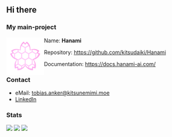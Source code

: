 ## Hi there

### My main-project


<img align="left" width="100" height="100" src="assets/hanami-logo.png">

Name: **Hanami**

Repository: https://github.com/kitsudaiki/Hanami

Documentation: https://docs.hanami-ai.com/

### Contact

- eMail: tobias.anker@kitsunemimi.moe
- [LinkedIn](https://www.linkedin.com/in/tobiasanker42)

### Stats

 ![](http://github-profile-summary-cards.vercel.app/api/cards/profile-details?username=kitsudaiki&theme=github) 
 ![](http://github-profile-summary-cards.vercel.app/api/cards/stats?username=kitsudaiki&theme=github&include_all_commits=true&hide=contribs)
 ![](http://github-profile-summary-cards.vercel.app/api/cards/repos-per-language?username=kitsudaiki&theme=github)
 


<!--
 ![](https://github-readme-stats.vercel.app/api?username=kitsudaiki&hide=contribs&count_private=true&show_icons=true&theme=tokyonight&include_all_commits=true)
![](https://github-readme-stats.vercel.app/api/top-langs/?username=kitsudaiki&layout=compact&theme=tokyonight)](https://github.com/anuraghazra/github-readme-stats)
**kitsudaiki/kitsudaiki** is a ✨ _special_ ✨ repository because its `README.md` (this file) appears on your GitHub profile.
### Hi there 👋

Here are some ideas to get you started:

- 🔭 I’m currently working on ...
- 🌱 I’m currently learning ...
- 👯 I’m looking to collaborate on ...
- 🤔 I’m looking for help with ...
- 💬 Ask me about ...
- 📫 How to reach me: ...
- 😄 Pronouns: ...
- ⚡ Fun fact: ...
-->
